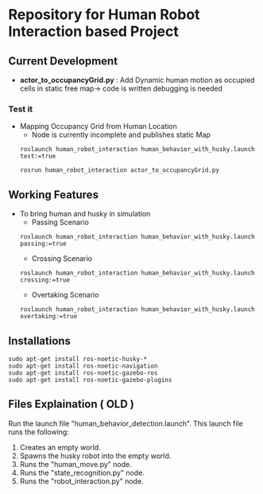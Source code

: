 # Repository for Human Robot Interaction based Project

## Current Development
- **actor_to_occupancyGrid.py** : Add Dynamic human motion as occupied cells in static free map-> code is written debugging is needed
### Test it
-   Mapping Occupancy Grid from Human Location
    - Node is currently incomplete and publishes static Map
    ```
    roslaunch human_robot_interaction human_behavior_with_husky.launch test:=true

    ```
    ```
    rosrun human_robot_interaction actor_to_occupancyGrid.py
    ```


## Working Features
- To bring human and husky in simulation
    - Passing Scenario
    ```
    roslaunch human_robot_interaction human_behavior_with_husky.launch passing:=true

    ```
    - Crossing Scenario
    ```
    roslaunch human_robot_interaction human_behavior_with_husky.launch crossing:=true

    ```
    - Overtaking Scenario
    ```
    roslaunch human_robot_interaction human_behavior_with_husky.launch overtaking:=true

    ```


## Installations
```
sudo apt-get install ros-noetic-husky-*
sudo apt-get install ros-noetic-navigation
sudo apt-get install ros-noetic-gazebo-ros
sudo apt-get install ros-noetic-gazebo-plugins
```

## Files Explaination ( OLD )

Run the launch file "human_behavior_detection.launch". This launch file runs the following:

1. Creates an empty world.
2. Spawns the husky robot into the empty world.
3. Runs the "human_move.py" node.
4. Runs the "state_recognition.py" node.
5. Runs the "robot_interaction.py" node.

